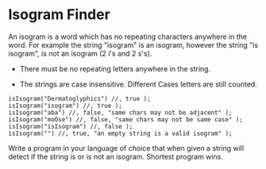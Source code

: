 # Isogram Finder

An isogram is a word which has no repeating characters anywhere in the word. For example the string "isogram" is an isogram, however the string "is isogram", is not an isogram (2 i's and 2 s's).

- There must be no repeating letters anywhere in the string.

- The strings are case insensitive. Different Cases letters are still counted.

```
isIsogram("Dermatoglyphics") //, true );
isIsogram("isogram") //, true );
isIsogram("aba") //, false, "same chars may not be adjacent" );
isIsogram("moOse") //, false, "same chars may not be same case" );
isIsogram("isIsogram") //, false );
isIsogram("") //, true, "an empty string is a valid isogram" );
```

Write a program in your language of choice that when given a string will detect if the string is or is not an isogram. Shortest program wins.
